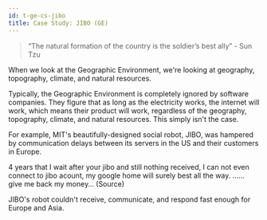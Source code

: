 ```yaml
---
id: t-ge-cs-jibo
title: Case Study: JIBO (GE)
---
```


> “The natural formation of the country is the soldier’s best ally” - Sun Tzu

When we look at the Geographic Environment, we're looking at geography, topography, climate, and natural resources.

Typically, the Geographic Environment is completely ignored by software companies. They figure that as long as the electricity works, the internet will work, which means their product will work, regardless of the geography, topography, climate, and natural resources. This simply isn't the case.

For example, MIT's beautifully-designed social robot, JIBO, was hampered by communication delays between its servers in the US and their customers in Europe.

4 years that I wait after your jibo and still nothing received, I can not even connect to jibo acount, my google home will surely best all the way. …… give me back my money… (Source)

JIBO's robot couldn't receive, communicate, and respond fast enough for Europe and Asia.
